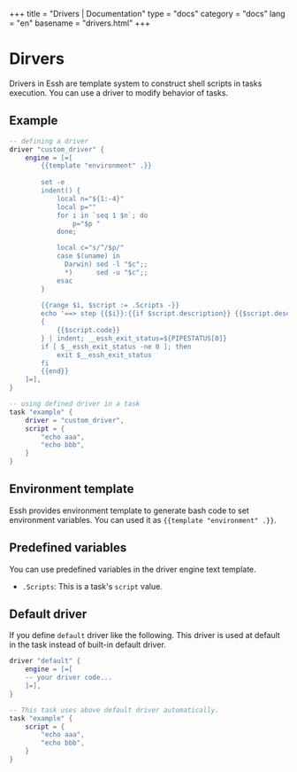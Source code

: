 +++
title = "Drivers | Documentation"
type = "docs"
category = "docs"
lang = "en"
basename = "drivers.html"
+++

# Dirvers

Drivers in Essh are template system to construct shell scripts in tasks execution. You can use a driver to modify behavior of tasks.

## Example

~~~lua
-- defining a driver
driver "custom_driver" { 
    engine = [=[
        {{template "environment" .}}
        
        set -e
        indent() {
            local n="${1:-4}"
            local p=""
            for i in `seq 1 $n`; do
                p="$p "
            done;

            local c="s/^/$p/"
            case $(uname) in
              Darwin) sed -l "$c";;
              *)      sed -u "$c";;
            esac
        }
        
        {{range $i, $script := .Scripts -}}
        echo '==> step {{$i}}:{{if $script.description}} {{$script.description}}{{end}}'
        { 
            {{$script.code}} 
        } | indent; __essh_exit_status=${PIPESTATUS[0]}
        if [ $__essh_exit_status -ne 0 ]; then
            exit $__essh_exit_status
        fi
        {{end}}
    ]=],
}

-- using defined driver in a task
task "example" {
    driver = "custom_driver",
    script = {
        "echo aaa",
        "echo bbb",
    }
}
~~~

## Environment template

Essh provides environment template to generate bash code to set environment variables.
You can used it as `{{template "environment" .}}`.

## Predefined variables

You can use predefined variables in the driver engine text template.

* `.Scripts`: This is a task's `script` value.

## Default driver 

If you define `default` driver like the following. This driver is used at default in the task instead of built-in default driver.

~~~lua
driver "default" { 
    engine = [=[
    -- your driver code...
    ]=],
}

-- This task uses above default driver automatically.
task "example" {
    script = {
        "echo aaa",
        "echo bbb",
    }
}
~~~

